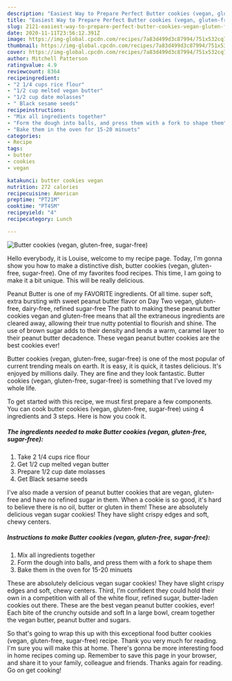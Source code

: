 ```yaml
---
description: "Easiest Way to Prepare Perfect Butter cookies (vegan, gluten-free, sugar-free)"
title: "Easiest Way to Prepare Perfect Butter cookies (vegan, gluten-free, sugar-free)"
slug: 2121-easiest-way-to-prepare-perfect-butter-cookies-vegan-gluten-free-sugar-free
date: 2020-11-11T23:56:12.391Z
image: https://img-global.cpcdn.com/recipes/7a83d499d3c87994/751x532cq70/butter-cookies-vegan-gluten-free-sugar-free-recipe-main-photo.jpg
thumbnail: https://img-global.cpcdn.com/recipes/7a83d499d3c87994/751x532cq70/butter-cookies-vegan-gluten-free-sugar-free-recipe-main-photo.jpg
cover: https://img-global.cpcdn.com/recipes/7a83d499d3c87994/751x532cq70/butter-cookies-vegan-gluten-free-sugar-free-recipe-main-photo.jpg
author: Mitchell Patterson
ratingvalue: 4.9
reviewcount: 8364
recipeingredient:
- "2 1/4 cups rice flour"
- "1/2 cup melted vegan butter"
- "1/2 cup date molasses"
- " Black sesame seeds"
recipeinstructions:
- "Mix all ingredients together"
- "Form the dough into balls, and press them with a fork to shape them"
- "Bake them in the oven for 15-20 minuets"
categories:
- Recipe
tags:
- butter
- cookies
- vegan

katakunci: butter cookies vegan 
nutrition: 272 calories
recipecuisine: American
preptime: "PT21M"
cooktime: "PT45M"
recipeyield: "4"
recipecategory: Lunch

---
```



![Butter cookies (vegan, gluten-free, sugar-free)](https://img-global.cpcdn.com/recipes/7a83d499d3c87994/751x532cq70/butter-cookies-vegan-gluten-free-sugar-free-recipe-main-photo.jpg)

Hello everybody, it is Louise, welcome to my recipe page. Today, I'm gonna show you how to make a distinctive dish, butter cookies (vegan, gluten-free, sugar-free). One of my favorites food recipes. This time, I am going to make it a bit unique. This will be really delicious.

Peanut Butter is one of my FAVORITE ingredients. Of all time. super soft, extra bursting with sweet peanut butter flavor on Day Two vegan, gluten-free, dairy-free, refined sugar-free The path to making these peanut butter cookies vegan and gluten-free means that all the extraneous ingredients are cleared away, allowing their true nutty potential to flourish and shine. The use of brown sugar adds to their density and lends a warm, caramel layer to their peanut butter decadence. These vegan peanut butter cookies are the best cookies ever!

Butter cookies (vegan, gluten-free, sugar-free) is one of the most popular of current trending meals on earth. It is easy, it is quick, it tastes delicious. It's enjoyed by millions daily. They are fine and they look fantastic. Butter cookies (vegan, gluten-free, sugar-free) is something that I've loved my whole life.


To get started with this recipe, we must first prepare a few components. You can cook butter cookies (vegan, gluten-free, sugar-free) using 4 ingredients and 3 steps. Here is how you cook it.

<!--inarticleads1-->

##### The ingredients needed to make Butter cookies (vegan, gluten-free, sugar-free):

1. Take 2 1/4 cups rice flour
1. Get 1/2 cup melted vegan butter
1. Prepare 1/2 cup date molasses
1. Get  Black sesame seeds


I&#39;ve also made a version of peanut butter cookies that are vegan, gluten-free and have no refined sugar in them. When a cookie is so good, it&#39;s hard to believe there is no oil, butter or gluten in them! These are absolutely delicious vegan sugar cookies! They have slight crispy edges and soft, chewy centers. 

<!--inarticleads2-->

##### Instructions to make Butter cookies (vegan, gluten-free, sugar-free):

1. Mix all ingredients together
1. Form the dough into balls, and press them with a fork to shape them
1. Bake them in the oven for 15-20 minuets


These are absolutely delicious vegan sugar cookies! They have slight crispy edges and soft, chewy centers. Third, I&#39;m confident they could hold their own in a competition with all of the white flour, refined sugar, butter-laden cookies out there. These are the best vegan peanut butter cookies, ever! Each bite of the crunchy outside and soft In a large bowl, cream together the vegan butter, peanut butter and sugars. 

So that's going to wrap this up with this exceptional food butter cookies (vegan, gluten-free, sugar-free) recipe. Thank you very much for reading. I'm sure you will make this at home. There's gonna be more interesting food in home recipes coming up. Remember to save this page in your browser, and share it to your family, colleague and friends. Thanks again for reading. Go on get cooking!

